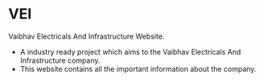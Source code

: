 # VEI
 Vaibhav Electricals And Infrastructure Website.

- A industry ready project which aims to the  Vaibhav Electricals And Infrastructure company.
- This website contains all the important information about the company.
